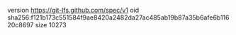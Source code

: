 version https://git-lfs.github.com/spec/v1
oid sha256:f121b173c551584f9ae8420a2482da27ac485ab19b87a35b6afe6b11620c8697
size 10273
